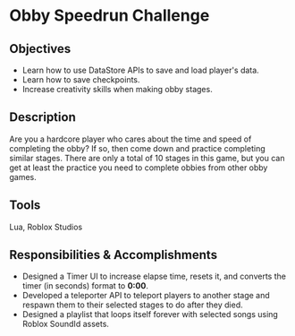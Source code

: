 # Obby Speedrun Challenge

## **Objectives**
- Learn how to use DataStore APIs to save and load player's data.
- Learn how to save checkpoints.
- Increase creativity skills when making obby stages.

## **Description**

Are you a hardcore player who cares about the time and speed 
of completing the obby? If so, then come down and practice 
completing similar stages. There are only a total of 10 stages in
this game, but you can get at least the practice you need to 
complete obbies from other obby games.

## **Tools**
Lua, Roblox Studios

## **Responsibilities & Accomplishments**
- Designed a Timer UI to increase elapse time, resets it, and converts
the timer (in seconds) format to **0:00**.
- Developed a teleporter API to teleport players to another stage and 
respawn them to their selected stages to do after they died.
- Designed a playlist that loops itself forever with selected songs using
Roblox SoundId assets.